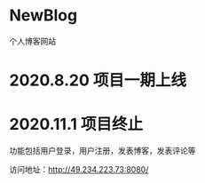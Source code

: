 # NewBlog
个人博客网站

2020.8.20 项目一期上线
===========================

2020.11.1 项目终止
===========================

功能包括用户登录，用户注册，发表博客，发表评论等

访问地址：http://49.234.223.73:8080/
